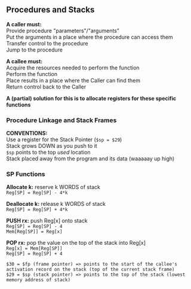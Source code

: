 ## Procedures and Stacks
**A caller must:**  
Provide procedure "parameters"/"arguments"  
Put the arguments in a place where the procedure can access
them  
Transfer control to the procedure  
Jump to the procedure  

**A callee must:**  
Acquire the resources needed to perform the function  
Perform the function  
Place results in a place where the Caller can find them  
Return control back to the Caller  

**A (partial) solution for this is to allocate registers for 
these specific functions**  

### Procedure Linkage and Stack Frames
**CONVENTIONS:**  
Use a register for the Stack Pointer (`$sp = $29`)  
Stack grows DOWN as you push to it  
`$sp` points to the top *used* location  
Stack placed away from the program and its data (waaaaay up
high)  

### SP Functions
**Allocate k:** reserve k WORDS of stack  
`Reg[SP] = Reg[SP] - 4*k`  

**Deallocate k:** release k WORDS of stack  
`Reg[SP] = Reg[SP] + 4*k`  

**PUSH rx:** push Reg[x] onto stack  
`Reg[SP] = Reg[SP] - 4`  
`Mem[Reg[SP]] = Reg[x]`  

**POP rx:** pop the value on the top of the stack into
Reg[x]  
`Reg[x] = Mem[Reg[SP]]`  
`Reg[SP] = Reg[SP] + 4`  

`$30 = $fp (frame pointer) => points to the start of the callee's activation record on the stack (top of the current stack frame)`  
`$29 = $sp (stack pointer) => points to the top of the stack (lowest memory address of stack)` 
